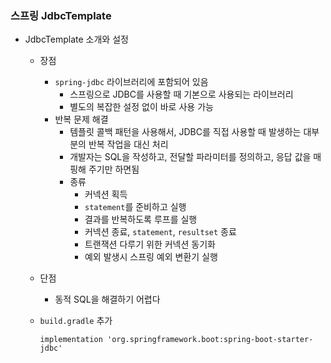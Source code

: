 ### 스프링 JdbcTemplate

- JdbcTemplate 소개와 설정

  - 장점

    - `spring-jdbc` 라이브러리에 포함되어 있음
      - 스프링으로 JDBC를 사용할 때 기본으로 사용되는 라이브러리
      - 별도의 복잡한 설정 없이 바로 사용 가능
    - 반복 문제 해결
      - 템플릿 콜백 패턴을 사용해서, JDBC를 직접 사용할 때 발생하는 대부분의 반복 작업을 대신 처리
      - 개발자는 SQL을 작성하고, 전달할 파라미터를 정의하고, 응답 값을 매핑해 주기만 하면됨
      - 종류
        - 커넥션 획득
        - `statement`를 준비하고 실행
        - 결과를 반복하도록 루프를 실행
        - 커넥션 종료, `statement`, `resultset` 종료
        - 트랜잭션 다루기 위한 커넥션 동기화
        - 예외 발생시 스프링 예외 변환기 실행

  - 단점

    - 동적 SQL을 해결하기 어렵다

  - `build.gradle` 추가

    ```
    implementation 'org.springframework.boot:spring-boot-starter-jdbc'
    ```

    

